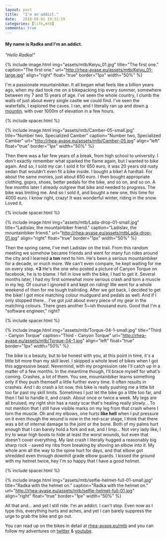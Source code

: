 ```yaml
---
layout: post
title:  "I'm an addict."
date:   2018-08-01 19:31:19
categories: [life,mtb]
comments: true
---
```


#### My name is Radka and I'm an addict.

_"Hello Radka!"_

<!--more-->

{% include image.html
  img="assets/mtb/Keiyu_01.jpg"
  title="The first one."
  caption="The first one."
  url="http://rhea-ayase.eu/assets/mtb/Keiyu_01-large.jpg"
  align="right"
  float="true"
  border="1px"
  width="50%"
%}

I'm a passionate mountainbiker. It all began what feels like a billion years ago, when my dad took me on a bikepacking trip every summer, somewhere between my 7 and 15 years of age. I've seen the whole country, I clumb the walls of just about every single castle we could find. I've seen the waterfalls, I explored the caves. I ran, and I literally ran up and down [a mountin](https://en.wikipedia.org/wiki/Rysy), with over 1000m of elevation in a few hours.

{% include spacer.html %}

{% include image.html
  img="assets/mtb/Camber-05-small.jpg"
  title="Number two, Specialized Camber"
  caption="Number two, Specialized Camber"
  url="http://rhea-ayase.eu/assets/mtb/Camber-05.jpg"
  align="left"
  float="true"
  border="1px"
  width="50%"
%}

Then there was a fair few years of a break, from high school to university. I don't exactly remember what sparked the flame again, but I wanted to bike again. And so, I sold my car. I sold it for 650 euro, it was 20 years old rusty sedan that wouldn't even fit a bike inside. I bought a bike! A hardtail. For about the same monies, just about 650 euro. I then bought appropriate clothing, gopro, shoes, better pedals for the bike, and so on, and so on. A few months later I already outgrew that bike and needed to progress. The bike was limiting me. And so I sold it, and bought a new one, this time for 4000 euro. I know right, crazy! It was wonderful winter, riding in the snow. Loved it.

{% include spacer.html %}

{% include image.html
  img="assets/mtb/Lada-drop-01-small.jpg"
  title="Ladislav, the mountainbiker friend."
  caption="Ladislav, the mountainbiker friend."
  url="http://rhea-ayase.eu/assets/mtbLada-drop-01.jpg"
  align="right"
  float="true"
  border="1px"
  width="50%"
%}

Then the spring came, I've met Ladislav on the trail. From this random meeting we somehow became friends and went for many fun rides around the city and I learned **a ton** next to him. He's been a serious mountainbiker for a decade, or much more. We can't even compare, he kept waiting for me on every step. **<3** He's the one who posted a picture of Canyon Torque on facebook, he is to blame. I fell in love with the bike, I had to get it. Several months later, I had my first somewhat more serious crash and torn a muscle in my leg. Of course I ignored it and kept on riding! We went for a whole weekend of then for me tough trailriding. After we got back, I decided to get the bike! I got mice matching colour mudguard and pedals as well. And if I only stopped there... I've got just about every piece of my gear in the matching colours. There goes another 5~ish thousand euro. Good that I'm a "software engineer," right?

{% include spacer.html %}

{% include image.html
  img="assets/mtb/Torque-04-1-small.jpg"
  title="Third - Canyon Torque"
  caption="Third - Canyon Torque"
  url="http://rhea-ayase.eu/assets/mtb/Torque-04-1.jpg"
  align="left"
  float="true"
  border="1px"
  width="50%"
%}

The bike is a beauty, but to be honest with you, at this point in time, it's a little bit more than my skill level. I skipped a whole level of bikes when I got this aggressive beast. Nevermind, with my progression rate I'll catch up in a matter of a few months. In the meantime though, I'll brace myself for what's coming. Crashes, a lot of them. You see, mountainbiker learns something only if they push themself a little further every time. It often results in crashes. And I do crash a lot now, this bike is really pushing me a little bit too far past my skill limits. Sometimes I just let the bike go a little too far, and then I fail to handle it, and crash. About once or twice a week. My legs are all bruised, my right shin has a nasty scar that's healing really slowly... To not mention that I still have visible marks on my leg from that crash where I torn the muscle. Oh and my elbows, one hurts **like hell** when I put pressure on it even though the wound is now in the red-scar stage, I think that there was a bit of internal damage to the joint or the bone. Both of my palms hurt enough that I can barely hold a fork and eat, and I limp... Not very lady like, I try to wear high boots to hide at least the worst wounds, but even that doesn't cover everything. My last crash I literally hugged a reasonably big sharp rock - saved my ribs from breaking by shoving an elbow into it. My whole arm all the way to the spine hurt for days, and that elbow got shredded even through downhill grade elbow guards. I kissed the ground with my helmet twice, hey I'm so happy that I have a good helmet.

{% include spacer.html %}

{% include image.html
  img="assets/mtb/selfie-helmet-full-01-small.jpg"
  title="Radka with the helmet on."
  caption="Radka with the helmet on."
  url="http://rhea-ayase.eu/assets/mtb/selfie-helmet-full-01.jpg"
  align="right"
  float="true"
  border="1px"
  width="50%"
%}

All that and... and yet I still ride. I'm an addict. I can't stop. Even now as I type this, everything hurts and aches, and yet I can barely suppress the urge to grab the bike and go out.

You can read up on the bikes in detail at [rhea-ayase.eu/mtb](https://rhea-ayase.eu/mtb) and you can follow my adventures on [twitter](https://twitter.com/RheaAyase) & [youtube](https://youtube.com/RheaAyase).


